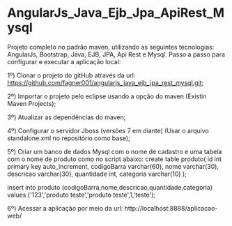 # AngularJs_Java_Ejb_Jpa_ApiRest_Mysql
Projeto completo no padrão maven, utilizando as seguintes tecnologias:
AngularJs, Bootstrap, Java, EJB, JPA, Api Rest e Mysql. 
Passo a passo para configurar e executar a aplicação local:

1º) Clonar o projeto do gitHub através da url:
    https://github.com/fagner001/angularjs_java_ejb_jpa_rest_mysql.git;

2º) Importar o projeto pelo eclipse usando a opção do maven 
    (Existin Maven Projects);

3º) Atualizar as dependências do maven;

4º) Configurar o servidor Jboss (versões 7 em diante)
    (Usar o arquivo standalone.xml no repositório como base);

5º) Criar um banco de dados Mysql com o nome de cadastro e uma tabela
    com o nome de produto como no script abaixo:
    create table produto(
					id int primary key auto_increment,
					codigoBarra varchar(60),
					nome varchar(30),
					descricao varchar(30),
					quantidade int,	
					categoria varchar(10)
  );

  insert into produto (codigoBarra,nome,descricao,quantidade,categoria) 
  values ('123','produto teste','produto teste',1,'teste');

6º) Acessar a aplicação por meio da url:
    http://localhost:8888/aplicacao-web/


